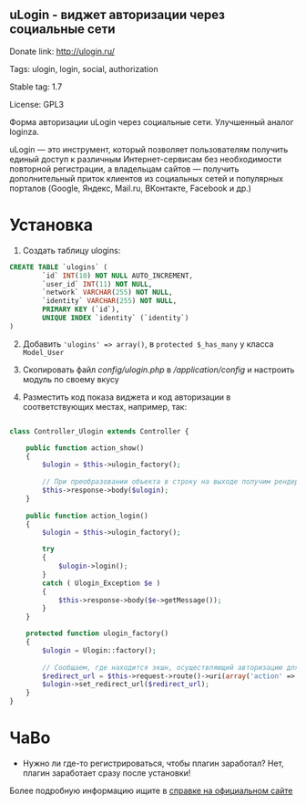 uLogin - виджет авторизации через социальные сети
-------------------------------------------------

Donate link: http://ulogin.ru/

Tags: ulogin, login, social, authorization

Stable tag: 1.7

License: GPL3

Форма авторизации uLogin через социальные сети. Улучшенный аналог loginza.


uLogin — это инструмент, который позволяет пользователям получить единый доступ к различным Интернет-сервисам без необходимости повторной регистрации,
а владельцам сайтов — получить дополнительный приток клиентов из социальных сетей и популярных порталов (Google, Яндекс, Mail.ru, ВКонтакте, Facebook и др.)

Установка
=========

1. Создать таблицу ulogins:
```sql
CREATE TABLE `ulogins` (
		`id` INT(10) NOT NULL AUTO_INCREMENT,
		`user_id` INT(11) NOT NULL,
		`network` VARCHAR(255) NOT NULL,
		`identity` VARCHAR(255) NOT NULL,
		PRIMARY KEY (`id`),
		UNIQUE INDEX `identity` (`identity`)
)
```

2. Добавить `'ulogins' => array()`, в `protected $_has_many` у класса `Model_User`

3. Скопировать файл *config/ulogin.php* в */application/config* и настроить модуль по своему вкусу

4. Разместить код показа виджета и код авторизации в соответствующих местах, например, так:

```php

class Controller_Ulogin extends Controller {

	public function action_show()
	{
		$ulogin = $this->ulogin_factory();
		
		// При преобразовании объекта в строку на выходе получим рендер виджета
		$this->response->body($ulogin);
	}
	
	public function action_login()
	{
		$ulogin = $this->ulogin_factory();

		try
		{
			$ulogin->login();
		}
		catch ( Ulogin_Exception $e )
		{
			$this->response->body($e->getMessage());
		}
	}

	protected function ulogin_factory()
	{
		$ulogin = Ulogin::factory();
		
		// Сообщаем, где находится экшн, осуществляющий авторизацию для сервиса ulogin
		$redirect_url = $this->request->route()->uri(array('action' => 'login'));
		$ulogin->set_redirect_url($redirect_url);
	}
}

```

ЧаВо
====

* Нужно ли где-то регистрироваться, чтобы плагин заработал?
    Нет, плагин заработает сразу после установки!

Более подробную информацию ищите в [справке на официальном сайте](http://ulogin.ru/help.php#faq)
